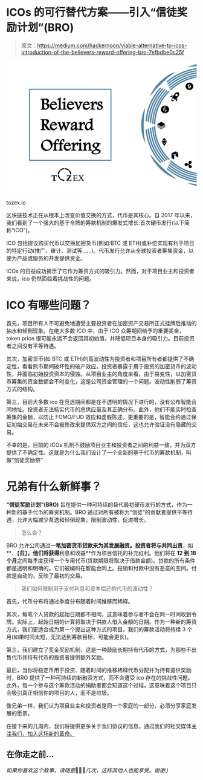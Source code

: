 # ICOs 的可行替代方案——引入“信徒奖励计划”(BRO)

> 原文：<https://medium.com/hackernoon/viable-alternative-to-icos-introduction-of-the-believers-reward-offering-bro-7efbdbe0c25f>

![](img/4c4cbd4417cfa2dfdbf1f2352706afa0.png)

tozex.io

区块链技术正在从根本上改变价值交换的方式，代币是其核心。自 2017 年以来，我们看到了一个强大的基于令牌的筹款机制的爆发式增长:首次硬币发行(以下简称“ICO”)。

ICO 包括提议购买代币以交换加密货币(例如:BTC 或 ETH)或补偿实现有利于项目的特定行动(推广、审计、测试等……)。代币发行允许从全球投资者筹集资金，以便为产品或服务的开发提供资金。

ICOs 的日益成功揭示了它作为筹资方式的吸引力。然而，对于项目业主和投资者来说，ico 仍然面临着挑战性的问题。

# ICO 有哪些问题？

首先，项目所有人不可避免地遭受主要投资者在加密资产交易所正式挂牌后推动的抽水和倾倒现象。在绝大多数 ICO 中，由于 ICO 众筹期间给予的重要奖金，token price 很可能永远不会返回其初始值，并降低项目本身的吸引力。目前投资者之间没有平等待遇。

其次，加密货币(如 BTC 或 ETH)的高波动性为投资者和项目所有者都提供了不确定性，看看熊市期间破坏性的破产效应，投资者暴露于用于投资的加密货币的波动性，并面临初始投资资本的侵蚀。从项目业主的角度来看，由于易变性，以加密货币筹集的资金数额会不时变化，这是公司资金管理的一个问题。波动性削弱了筹资方式的结构。

第三，目前大多数 ico 在竞选期间都是在不透明的情况下进行的，没有公布智能合同地址。投资者无法核实代币的总供应量及其正确分布。此外，他们不能实时检查筹集的金额，以防止 FOMO/FUD 效应和虚假陈述。更重要的是，智能合约通过保证初始交易在未来不会被修改来提供双方之间的信任，这也允许验证没有隐藏的交易。

不幸的是，目前的 ICOs 机制不鼓励项目业主和投资者之间的利益一致，并为双方提供了不确定性。这就是为什么我们设计了一个全新的基于代币的筹款机制，叫做“信徒奖励祭”

# 兄弟有什么新鲜事？

**“信徒奖励计划”(BRO)** 旨在提供一种可持续的替代最初硬币发行的方式，作为一种新的基于代币的筹资机制。BRO 通过对所有被称为“信徒”的贡献者提供平等待遇，允许大幅减少泵送和倾倒现象，限制波动性，促进增长。

> 怎么会？

BRO 允许公司通过**一笔加密货币贷款来为其发展融资。**投资者将与**共同出资**，如**、【戴】**，他们将获得**利息和收益**作为项目信托的补充红利。他们将在 **12 到 18 个月**之间每季度获得一个专用代币(贷款期限将取决于借款金额)。贷款的所有条件都是透明和明确的。它们被编码在智能合同上。报销和付款中没有恶意的空间。付款是自动的，反映了最初的交易。

> 我们如何限制用于支付利息和资本偿还的代币的波动性？

首先，代币分布将通过季度分布随着时间推移而稀释。

其次，每笔个人贷款的起始日期都不相同，这意味着参与者不会在同一时间收到令牌。实际上，起始日期的计算将取决于供款人借入金额的日期。作为一种新的筹资方式，我们更适合成为第一个提出这种方式的项目。我们的筹款活动将持续 3 个月(如果时间太短，无法达到筹款目标，可能会更长)。

第三，我们建立了奖金奖励机制，这是一种鼓励长期持有代币的方式，为那些不出售代币并持有代币的投资者提供额外奖励。

最后，当你将稳定币用于投资、随着时间的推移稀释代币分配并为持有提供奖励时，BRO 提供了一种可持续的新融资方式，而不会遭受 ico 存在的挑战性问题。此外，每一个参与这个筹款活动的捐助者都会知道这个过程，这意味着这个项目只会吸引真正相信你的项目的人，而不是垃圾。

像兄弟一样，我们认为项目业主和投资者是同一个家庭的一部分，必须分享家庭发展的愿景。

在接下来的几周内，我们将提供更多关于我们协议的信息。通过我们的社交媒体[关注我们，加入这场新的革命。](https://twitter.com/tozexofficial)

## 在你走之前…

*如果你喜欢这个故事，请随意*👏👏👏*几次，这样其他人也能享受。谢谢:)*